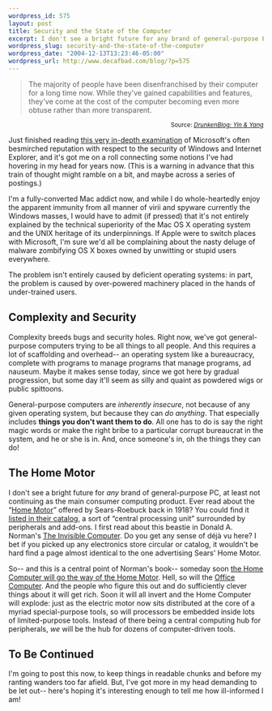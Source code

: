 ```yaml
--- 
wordpress_id: 575
layout: post
title: Security and the State of the Computer
excerpt: I don't see a bright future for any brand of general-purpose PC, at least not continuing as the main consumer computing product.
wordpress_slug: security-and-the-state-of-the-computer
wordpress_date: "2004-12-13T13:23:46-05:00"
wordpress_url: http://www.decafbad.com/blog/?p=575
---
```

<blockquote>The majority of people have been disenfranchised by their computer for a long time now. While they've gained capabilities and features, they've come at the cost of the computer becoming even more obtuse rather than more transparent.</blockquote>
<div align="right"><small>Source: <cite><a href="http://www.drunkenblog.com/drunkenblog-archives/000356.html">DrunkenBlog: Yin &#38; Yang</a></cite></small></div>

Just finished reading [this very in-depth examination][yinyang] of Microsoft's often besmirched reputation with respect to the security of Windows and Internet Explorer, and it's got me on a roll connecting some notions I've had hovering in my head for years now.  (This is a warning in advance that this train of thought might ramble on a bit, and maybe across a series of postings.)

I'm a fully-converted Mac addict now, and while I do whole-heartedly enjoy the apparent immunity from all manner of virii and spyware currently the Windows masses, I would have to admit (if pressed) that it's not entirely explained by the technical superiority of the Mac OS X operating system and the UNIX heritage of its underpinnings.  If Apple were to switch places with Microsoft, I'm sure we'd all be complaining about the nasty deluge of malware zombifying OS X boxes owned by unwitting or stupid users everywhere.  

The problem isn't entirely caused by deficient operating systems: in part, the problem is caused by over-powered machinery placed in the hands of under-trained users.

Complexity and Security
-----------------------

Complexity breeds bugs and security holes.  Right now, we've got general-purpose computers trying to be all things to all people.  And this requires a lot of scaffolding and overhead-- an operating system like a bureaucracy, complete with programs to manage programs that manage programs, ad nauseum.  Maybe it makes sense today, since we got here by gradual progression, but some day it'll seem as silly and quaint as powdered wigs or public spittoons.

General-purpose computers are *inherently insecure*, not because of any given operating system, but because they can *do anything*.  That especially includes **things you don't want them to do**.  All one has to do is say the right magic words or make the right bribe to a particular corrupt bureaucrat in the system, and he or she is in.  And, once someone's in, oh the things they  can do!

The Home Motor
--------------

I don't see a bright future for *any* brand of general-purpose PC, at least not continuing as the main consumer computing product.  Ever read about the &#8220;[Home Motor][home_motor_search]&#8221; offered by Sears-Roebuck back in 1918?  You could find it [listed in their catalog][home_motor], a sort of &#8220;central processing unit&#8221; surrounded by peripherals and add-ons.  I first read about this beastie in Donald A. Norman's [The Invisible Computer][invisiblecomputer].  Do you get any sense of d&#233;j&#224; vu here?  I bet if you picked up any electronics store circular or catalog, it wouldn't be hard find a page almost identical to the one advertising Sears' Home Motor.

So-- and this is a central point of Norman's book-- someday soon [the Home Computer will go the way of the Home Motor][wherepcheaded].  Hell, so will the [Office Computer][endofpcnigh].  And the people who figure this out and do sufficiently clever things about it will get rich.  Soon it will all invert and the Home Computer will explode: just as the electric motor now sits distributed at the core of a myriad special-purpose tools, so will processors be embedded inside lots of limited-purpose tools.  Instead of there being a central computing hub for peripherals, *we* will be the hub for dozens of computer-driven tools.

To Be Continued
---------------

I'm going to post this now, to keep things in readable chunks and before my ranting wanders too far afield.  But, I've got more in my head demanding to be let out-- here's hoping it's interesting enough to tell me how ill-informed I am!


[pacman]: http://www.geocities.jp/nchikada/pac/
[visicalc]: http://www.thocp.net/timeline/1978.htm
[homebrew]: http://www.thocp.net/timeline/1976.htm
[embeddedlinux]: http://www.linuxdevices.com/
[imovie]: http://www.apple.com/ilife/imovie/
[garageband]: http://www.apple.com/ilife/garageband/
[metallathe]: http://www.baileycraft.com/spsd400.htm
[geb]: http://www.amazon.com/exec/obidos/tg/detail/-/0465026567/qid=1102711352/sr=8-1/ref=pd_csp_1/103-2224698-6674213?v=glance&#38;s=books&#38;n=507846
[invisiblecomputer]: http://www.amazon.com/exec/obidos/ASIN/0262640414/0xdecafbad-20

[metallathepic]: http://www.baileycraft.com/sd400pic.htm
[yinyang]: http://www.drunkenblog.com/drunkenblog-archives/000356.html


[laptops]: http://my.webmd.com/content/article/98/104676.htm?z=1728_00000_1000_nb_01

[homeappliances]: http://www.decafbad.com/blog/2004/05/10/homebrew_entertainment_appliances_cheap_open_and_embattled
[wherepcheaded]: http://www.fortune.com/fortune/fastforward/0,15704,955951,00.html
[endofpcnigh]: http://www.theregister.co.uk/2004/01/15/the_end_of_the_pc/
[kurobox]: http://www.revolutionstore.com/
[linkstation]: http://www.buffalotech.com/wireless/products/NetworkProducts/HDH120LAN.html
[linksys_nslu2]: http://www.tomsnetworking.com/Sections-article85-page1.php
[gumstix]: http://www.gumstix.com/sys_tinycomp.html
[jini_endofdesktop]: http://www.artima.com/jini/jiniology/vision2.html
[home_motor]: http://gc.sfc.keio.ac.jp/class/2003_gc00001/slides/15/15.html
[home_motor_search]: http://www.google.com/search?q=+%22Home+Motor%22+%248.75+catalog+-domain&#38;btnG=Search
